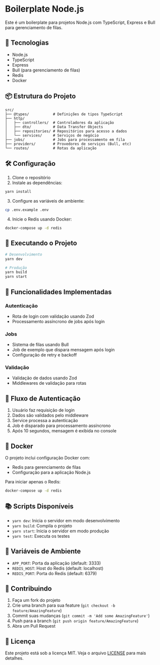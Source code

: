 # Boilerplate Node.js

Este é um boilerplate para projetos Node.js com TypeScript, Express e Bull para gerenciamento de filas.

## 🚀 Tecnologias

- Node.js
- TypeScript
- Express
- Bull (para gerenciamento de filas)
- Redis
- Docker

## 📦 Estrutura do Projeto

```
src/
├── @types/           # Definições de tipos TypeScript
├── http/            
│   ├── controllers/  # Controladores da aplicação
│   ├── dto/          # Data Transfer Objects
│   ├── repositories/ # Repositórios para acesso a dados
│   └── services/     # Serviços de negócio
├── jobs/             # Jobs para processamento em fila
├── providers/        # Provedores de serviços (Bull, etc)
└── routes/           # Rotas da aplicação
```

## 🛠️ Configuração

1. Clone o repositório
2. Instale as dependências:
```bash
yarn install
```

3. Configure as variáveis de ambiente:
```bash
cp .env.example .env
```

4. Inicie o Redis usando Docker:
```bash
docker-compose up -d redis
```

## 🚀 Executando o Projeto

```bash
# Desenvolvimento
yarn dev

# Produção
yarn build
yarn start
```

## 📝 Funcionalidades Implementadas

### Autenticação
- Rota de login com validação usando Zod
- Processamento assíncrono de jobs após login

### Jobs
- Sistema de filas usando Bull
- Job de exemplo que dispara mensagem após login
- Configuração de retry e backoff

### Validação
- Validação de dados usando Zod
- Middlewares de validação para rotas

## 🔄 Fluxo de Autenticação

1. Usuário faz requisição de login
2. Dados são validados pelo middleware
3. Service processa a autenticação
4. Job é disparado para processamento assíncrono
5. Após 10 segundos, mensagem é exibida no console

## 🐳 Docker

O projeto inclui configuração Docker com:
- Redis para gerenciamento de filas
- Configuração para a aplicação Node.js

Para iniciar apenas o Redis:
```bash
docker-compose up -d redis
```

## 📚 Scripts Disponíveis

- `yarn dev`: Inicia o servidor em modo desenvolvimento
- `yarn build`: Compila o projeto
- `yarn start`: Inicia o servidor em modo produção
- `yarn test`: Executa os testes

## 🔧 Variáveis de Ambiente

- `APP_PORT`: Porta da aplicação (default: 3333)
- `REDIS_HOST`: Host do Redis (default: localhost)
- `REDIS_PORT`: Porta do Redis (default: 6379)

## 🤝 Contribuindo

1. Faça um fork do projeto
2. Crie uma branch para sua feature (`git checkout -b feature/AmazingFeature`)
3. Commit suas mudanças (`git commit -m 'Add some AmazingFeature'`)
4. Push para a branch (`git push origin feature/AmazingFeature`)
5. Abra um Pull Request

## 📄 Licença

Este projeto está sob a licença MIT. Veja o arquivo [LICENSE](LICENSE) para mais detalhes.
